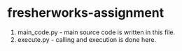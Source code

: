# fresherworks-assignment

1. main_code.py - main source code is written in this file.
2. execute.py - calling and execution is done here.
